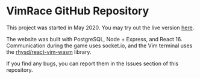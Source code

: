 # VimRace GitHub Repository

This project was started in May 2020. You may try out the live version [here](http://www.vimrace.com).

The website was built with PostgreSQL, Node + Express, and React 16. Communication during the game uses socket.io, and the Vim terminal uses the [rhysd/react-vim-wasm](https://github.com/rhysd/react-vim-wasm) library.

If you find any bugs, you can report them in the Issues section of this repository.
